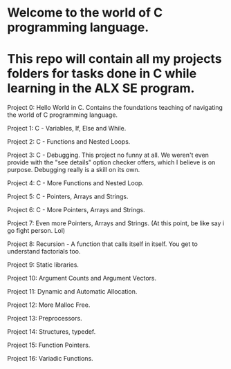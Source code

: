 # Welcome to the world of C programming language.

# This repo will contain all my projects folders for tasks done in C while learning in the ALX SE program.

Project 0: Hello World in C. Contains the foundations teaching of navigating the world of C programming language.

Project 1: C - Variables, If, Else and While. 

Project 2: C - Functions and Nested Loops.

Project 3: C - Debugging. This project no funny at all. We weren't even provide with the "see details" option checker offers, which I believe is on purpose. Debugging really is a skill on its own.

Project 4: C - More Functions and Nested Loop.

Project 5: C - Pointers, Arrays and Strings.

Project 6: C - More Pointers, Arrays and Strings.

Project 7: Even more Pointers, Arrays and Strings. (At this point, be like say i go fight person. Lol)

Project 8: Recursion - A function that calls itself in itself. You get to understand factorials too.

Project 9: Static libraries.

Project 10: Argument Counts and Argument Vectors. 

Project 11: Dynamic and Automatic Allocation. 

Project 12: More Malloc Free.

Project 13: Preprocessors.

Project 14: Structures, typedef.

Project 15: Function Pointers.

Project 16: Variadic Functions.
